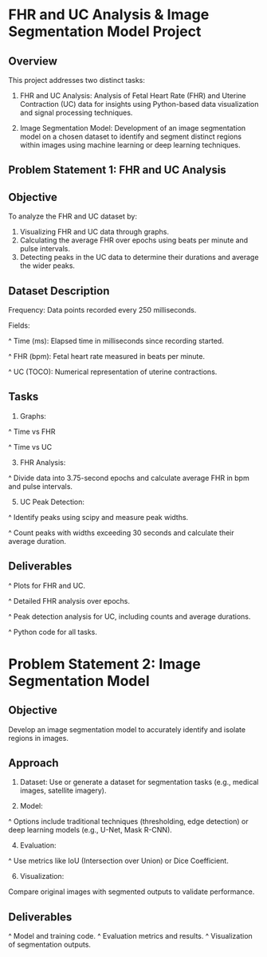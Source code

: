 # FHR and UC Analysis & Image Segmentation Model Project

## Overview

This project addresses two distinct tasks:

1) FHR and UC Analysis: Analysis of Fetal Heart Rate (FHR) and Uterine Contraction (UC) data for insights using Python-based data visualization and signal processing techniques.

2) Image Segmentation Model: Development of an image segmentation model on a chosen dataset to identify and segment distinct regions within images using machine learning or deep learning techniques.

## Problem Statement 1: FHR and UC Analysis

## Objective

To analyze the FHR and UC dataset by:

1) Visualizing FHR and UC data through graphs.
2) Calculating the average FHR over epochs using beats per minute and pulse intervals.
3) Detecting peaks in the UC data to determine their durations and average the wider peaks.

## Dataset Description

Frequency: Data points recorded every 250 milliseconds.

Fields:

^ Time (ms): Elapsed time in milliseconds since recording started.

^ FHR (bpm): Fetal heart rate measured in beats per minute.

^ UC (TOCO): Numerical representation of uterine contractions.

## Tasks

1) Graphs:
   
^ Time vs FHR

^ Time vs UC

3) FHR Analysis:
   
^ Divide data into 3.75-second epochs and calculate average FHR in bpm and pulse intervals.

5) UC Peak Detection:
   
^ Identify peaks using scipy and measure peak widths.

^ Count peaks with widths exceeding 30 seconds and calculate their average duration.

## Deliverables

^ Plots for FHR and UC.

^ Detailed FHR analysis over epochs.

^ Peak detection analysis for UC, including counts and average durations.

^ Python code for all tasks.

# Problem Statement 2: Image Segmentation Model

## Objective

Develop an image segmentation model to accurately identify and isolate regions in images.

## Approach

1) Dataset: Use or generate a dataset for segmentation tasks (e.g., medical images, satellite imagery).

2) Model:
   
^ Options include traditional techniques (thresholding, edge detection) or deep learning models (e.g., U-Net, Mask R-CNN).

4) Evaluation:
   
^ Use metrics like IoU (Intersection over Union) or Dice Coefficient.

6) Visualization:
   
Compare original images with segmented outputs to validate performance.

## Deliverables
^ Model and training code.
^ Evaluation metrics and results.
^ Visualization of segmentation outputs.


